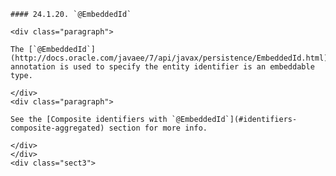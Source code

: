     #### 24.1.20. `@EmbeddedId`

    <div class="paragraph">

    The [`@EmbeddedId`](http://docs.oracle.com/javaee/7/api/javax/persistence/EmbeddedId.html) annotation is used to specify the entity identifier is an embeddable type.

    </div>
    <div class="paragraph">

    See the [Composite identifiers with `@EmbeddedId`](#identifiers-composite-aggregated) section for more info.

    </div>
    </div>
    <div class="sect3">